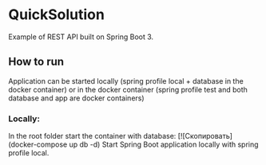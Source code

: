 
# QuickSolution

Example of REST API built on Spring Boot 3.

## How to run
Application can be started locally (spring profile local + database in the docker container)
or in the docker container (spring profile test and both database and app are docker containers)

### Locally:
In the root folder start the container with database:
[![Скопировать] (docker-compose up db -d)
Start Spring Boot application locally with spring profile local.
